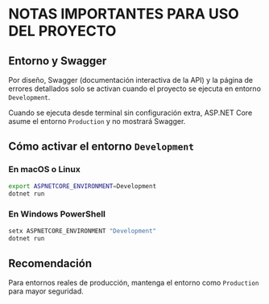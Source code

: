
# NOTAS IMPORTANTES PARA USO DEL PROYECTO

## Entorno y Swagger

Por diseño, Swagger (documentación interactiva de la API) y la página de errores detallados solo se activan cuando el proyecto se ejecuta en entorno `Development`.

Cuando se ejecuta desde terminal sin configuración extra, ASP.NET Core asume el entorno `Production` y no mostrará Swagger.

## Cómo activar el entorno `Development`

### En macOS o Linux

```bash
export ASPNETCORE_ENVIRONMENT=Development
dotnet run
```

### En Windows PowerShell

```powershell
setx ASPNETCORE_ENVIRONMENT "Development"
dotnet run
```

## Recomendación

Para entornos reales de producción, mantenga el entorno como `Production` para mayor seguridad.
